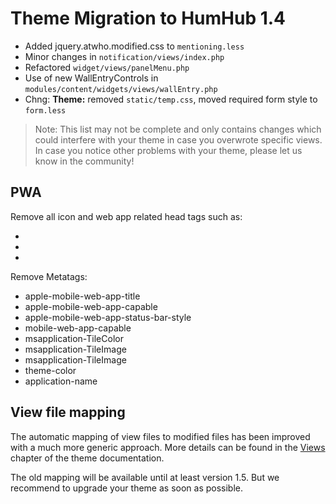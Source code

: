 # Theme Migration to HumHub 1.4

- Added jquery.atwho.modified.css to `mentioning.less`
- Minor changes in `notification/views/index.php`
- Refactored `widget/views/panelMenu.php`
- Use of new WallEntryControls in `modules/content/widgets/views/wallEntry.php`
- Chng: **Theme:** removed `static/temp.css`, moved required form style to `form.less`

> Note: This list may not be complete and only contains changes which could interfere with your theme in case you overwrote
> specific views. In case you notice other problems with your theme, please let us know in the community!

## PWA

Remove all icon and web app related head tags such as:

- <link rel="apple-touch-icon" sizes="57x57" href="<?= $this->theme->getBaseUrl(); ?>/ico/apple-icon-57x57.png">
- <link rel="icon" type="image/png" sizes="192x192" href="<?= $this->theme->getBaseUrl(); ?>/ico/android-icon-192x192.png">
- <link rel="manifest" href="<?= $this->theme->getBaseUrl(); ?>/ico/manifest.json">


Remove Metatags:

- apple-mobile-web-app-title
- apple-mobile-web-app-capable
- apple-mobile-web-app-status-bar-style
- mobile-web-app-capable
- msapplication-TileColor
- msapplication-TileImage
- msapplication-TileImage
- theme-color
- application-name


## View file mapping

The automatic mapping of view files to modified files has been improved with a much more generic approach.
More details can be found in the [Views](views.md) chapter of the theme documentation. 

The old mapping will be available until at least version 1.5. But we recommend to upgrade your theme as soon as possible.

